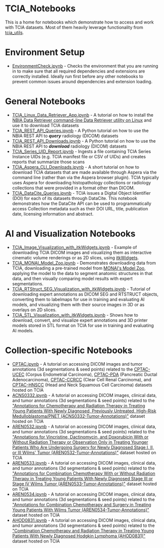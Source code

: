 # TCIA_Notebooks
This is a home for notebooks which demonstrate how to access and work with TCIA datasets. Most of them heavily leverage functionality from [tcia_utils](https://pypi.org/project/tcia-utils/).

# Environment Setup
* [EnvironmentCheck.ipynb](https://github.com/kirbyju/TCIA_Notebooks/blob/main/EnvironmentCheck.ipynb) - Checks the environment that you are running in to make sure that all required dependencies and extensions are correctly installed. Ideally run first before any other notebooks to prevent common issues around dependencies and extension loading.

# General Notebooks
*  [TCIA_Linux_Data_Retriever_App.ipynb](https://github.com/kirbyju/TCIA_Notebooks/blob/main/TCIA_Linux_Data_Retriever_App.ipynb) - A tutorial on how to install the [NBIA Data Retriever command-line Data Retriever utility on Linux](https://wiki.cancerimagingarchive.net/x/2QKPBQ) and use it to download TCIA datasets
*  [TCIA_REST_API_Queries.ipynb](https://github.com/kirbyju/TCIA_Notebooks/blob/main/TCIA_REST_API_Queries.ipynb) - A Python tutorial on how to use the NBIA REST API to ***query*** radiology (DICOM) datasets
*  [TCIA_REST_API_Downloads.ipynb](https://github.com/kirbyju/TCIA_Notebooks/blob/main/TCIA_REST_API_Downloads.ipynb) - A Python tutorial on how to use the NBIA REST API to ***download*** radiology (DICOM) datasets
*  [TCIA_Series_UID_Report.ipynb](https://github.com/kirbyju/TCIA_Notebooks/blob/main/TCIA_Series_UID_Report.ipynb) - Ingests a file containing TCIA Series Instance UIDs (e.g. TCIA manifest file or CSV of UIDs) and creates reports that summarize those scans
* [TCIA_Aspera_CLI_Downloads.ipynb](https://github.com/kirbyju/TCIA_Notebooks/blob/main/TCIA_Aspera_CLI_Downloads.ipynb) - A short tutorial on how to download TCIA datasets that are made available through Aspera via the command line (rather than via the Aspera browser plugin).  TCIA typically uses Aspera for downloading histopathology collections or radiology collections that were provided in a format other than DICOM.
* [TCIA_DataCite_Queries.ipynb](https://github.com/kirbyju/TCIA_Notebooks/blob/main/TCIA_DataCite_Queries.ipynb) - TCIA issues a Digital Object Identifier (DOI) for each of its datasets through DataCite. This notebook demonstrates how the DataCite API can be used to programmatically access Collection metadata such as their DOI URL, title, publication date, licensing information and abstract.

# AI and Visualization Notebooks
* [TCIA_Image_Visualization_with_itkWidgets.ipynb](https://github.com/kirbyju/TCIA_Notebooks/blob/main/TCIA_Image_Visualization_with_itkWidgets.ipynb) - Example of downloading TCIA DICOM images and visualizing them as interactive cinematic volume renderings or as 2D slices, using [itkWidgets](https://github.com/InsightSoftwareConsortium/itkwidgets).
* [TCIA_MONAI_Model_Zoo.ipynb](https://github.com/kirbyju/TCIA_Notebooks/blob/main/TCIA_MONAI_Model_Zoo.ipynb) - Demonstrates downloading data from TCIA, downloading a pre-trained model from [MONAI's Model Zoo](https://monai.io/model-zoo.html), applying the model to the data to segment anatomic structures in that data, and then visually comparing model results with expert segmentations.
* [TCIA_RTStruct_SEG_Visualization_with_itkWidgets.ipynb](https://github.com/kirbyju/TCIA_Notebooks/blob/main/TCIA_RTStruct_SEG_Visualization_with_itkWidgets.ipynb) - Tutorial of downloading expert annotations as DICOM SEG and RTSTRUCT objects, converting them to labelmaps for use in training and evaluating AI models, and visualizing them with their source images in 3D or as overlays on 2D slices.
* [TCIA_STL_Visualization_with_itkWidgets.ipynb](https://github.com/kirbyju/TCIA_Notebooks/blob/main/TCIA_STL_Visualization_with_itkWidgets.ipynb) - Shows how to download, convert, and visualize expert annotations and 3D printer models stored in STL format on TCIA for use in training and evaluating AI models.

# Collection-specific Notebooks
*  [CPTAC.ipynb](https://github.com/kirbyju/TCIA_Notebooks/blob/main/CPTAC/CPTAC.ipynb) - A tutorial on accessing DICOM images and tumor annotations (3d segmentations & seed points) related to the [CPTAC-UCEC](https://doi.org/10.7937/89M3-KQ43) (Corpus Endometrial Carcinoma), [CPTAC-PDA](https://doi.org/10.7937/BW9V-BX61) (Pancreatic Ductal Adenocarcinoma), [CPTAC-CCRCC](https://doi.org/10.7937/SKQ4-QX48) (Clear Cell Renal Carcinoma), and [CPTAC-HNSCC](https://doi.org/10.7937/PFEC-T641) (Head and Neck Squamous Cell Carcinoma) datasets hosted on TCIA
*  [ACNS0332.ipynb](https://github.com/kirbyju/TCIA_Notebooks/blob/main/ACNS0332/ACNS0332.ipynb) - A tutorial on accessing DICOM images, clinical data, and tumor annotations (3d segmentations & seed points) related to the ["Annotations for Chemotherapy and Radiation Therapy in Treating Young Patients With Newly Diagnosed, Previously Untreated, High-Risk Medulloblastoma/PNET (ACNS0332-Tumor-Annotations)"](https://doi.org/10.7937/D8A8-6252) dataset hosted on TCIA
*  [AREN0532.ipynb](https://github.com/kirbyju/TCIA_Notebooks/blob/main/AREN0532/AREN0532.ipynb) - A tutorial on accessing DICOM images, clinical data, and tumor annotations (3d segmentations & seed points) related to the ["Annotations for Vincristine, Dactinomycin, and Doxorubicin With or Without Radiation Therapy or Observation Only in Treating Younger Patients Who Are Undergoing Surgery for Newly Diagnosed Stage I, II, or III Wilms' Tumor (AREN0532-Tumor-Annotations)"](https://doi.org/10.7937/KJA4-1Z76) dataset hosted on TCIA
*  [AREN0533.ipynb](https://github.com/kirbyju/TCIA_Notebooks/blob/main/AREN0533/AREN0533.ipynb) - A tutorial on accessing DICOM images, clinical data, and tumor annotations (3d segmentations & seed points) related to the ["Annotations for Combination Chemotherapy With or Without Radiation Therapy in Treating Young Patients With Newly Diagnosed Stage III or Stage IV Wilms Tumor (AREN0533-Tumor-Annotations)"](https://doi.org/10.7937/WFCC-DA41) dataset hosted on TCIA
*  [AREN0534.ipynb](https://github.com/kirbyju/TCIA_Notebooks/blob/main/AREN0534/AREN0534.ipynb) - A tutorial on accessing DICOM images, clinical data, and tumor annotations (3d segmentations & seed points) related to the ["Annotations for Combination Chemotherapy and Surgery in Treating Young Patients With Wilms Tumor (AREN0534-Tumor-Annotations)"](https://doi.org/10.7937/N930-BM78) dataset hosted on TCIA
*  [AHOD0831.ipynb](https://github.com/kirbyju/TCIA_Notebooks/blob/main/AHOD0831/AHOD0831.ipynb) - A tutorial on accessing DICOM images, clinical data, and tumor annotations (3d segmentations & seed points) related to the ["Combination Chemotherapy and Radiation Therapy in Treating Young Patients With Newly Diagnosed Hodgkin Lymphoma (AHOD0831)"](https://doi.org/10.7937/4QAD-4280) dataset hosted on TCIA

